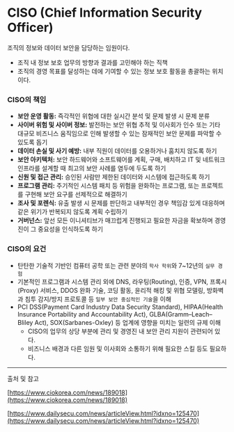 # CISO (Chief Information Security Officer)

조직의 정보와 데이터 보안을 담당하는 임원이다.

- 조직 내 정보 보호 업무의 방향과 결과를 고민해야 하는 직책
- 조직의 경영 목표를 달성하는 데에 기여할 수 있는 정보 보호 활동을 총괄하는 위치이다.

### CISO의 책임

- **보안 운영 활동:** 즉각적인 위협에 대한 실시간 분석 및 문제 발생 시 문제 분류
- **사이버 위험 및 사이버 정보:** 발전하는 보안 위협 추적 및 이사회가 인수 또는 기타 대규모 비즈니스 움직임으로 인해 발생할 수 있는 잠재적인 보안 문제를 파악할 수 있도록 돕기
- **데이터 손실 및 사기 예방:** 내부 직원이 데이터를 오용하거나 훔치지 않도록 하기
- **보안 아키텍처:** 보안 하드웨어와 소프트웨어를 계획, 구매, 배치하고 IT 및 네트워크 인프라를 설계할 때 최고의 보안 사례를 염두에 두도록 하기
- **신원 및 접근 관리:** 승인된 사람만 제한된 데이터와 시스템에 접근하도록 하기
- **프로그램 관리:** 주기적인 시스템 패치 등 위험을 완화하는 프로그램, 또는 프로젝트를 구현해 보안 요구를 선제적으로 해결하기
- **조사 및 포렌식:** 유출 발생 시 문제를 판단하고 내부적인 경우 책임감 있게 대응하며 같은 위기가 반복되지 않도록 계획 수립하기
- **거버넌스:** 앞선 모든 이니셔티브가 매끄럽게 진행되고 필요한 자금을 확보하며 경영진이 그 중요성을 인식하도록 하기

### CISO의 요건

- 탄탄한 기술적 기반인 컴퓨터 공학 또는 관련 분야의 `학사 학위`와 7~12년의 `실무 경험`
- 기본적인 프로그램과 시스템 관리 외에 DNS, 라우팅(Routing), 인증, VPN, 프록시(Proxy) 서비스, DDOS 완화 기술, 코딩 활동, 윤리적 해킹 및 위협 모델링, 방화벽과 침투 감지/방지 프로토콜 등 `일부 보안 중심적인 기술`을 이해
- PCI DSS(Payment Card Industry Data Security Standard), HIPAA(Health Insurance Portability and Accountability Act), GLBA(Gramm–Leach–Bliley Act), SOX(Sarbanes-Oxley) 등 업계에 영향을 미치는 일련의 규제 이해
    - CISO의 업무의 상당 부분에 관리 및 경영진 내 보안 관리 지원이 관련되어 있다.
    - 비즈니스 배경과 다른 임원 및 이사회와 소통하기 위해 필요한 스킬 등도 필요하다.

---

출처 및 참고

[https://www.ciokorea.com/news/189018](https://www.ciokorea.com/news/189018)

[https://www.dailysecu.com/news/articleView.html?idxno=125470](https://www.dailysecu.com/news/articleView.html?idxno=125470)
